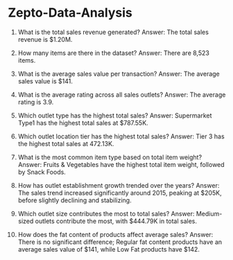 # Zepto-Data-Analysis

1. What is the total sales revenue generated?
Answer: The total sales revenue is $1.20M.

2. How many items are there in the dataset?
Answer: There are 8,523 items.

3. What is the average sales value per transaction?
Answer: The average sales value is $141.

4. What is the average rating across all sales outlets?
Answer: The average rating is 3.9.

5. Which outlet type has the highest total sales?
Answer: Supermarket Type1 has the highest total sales at $787.55K.

6. Which outlet location tier has the highest total sales?
Answer: Tier 3 has the highest total sales at 472.13K.

7. What is the most common item type based on total item weight?
Answer: Fruits & Vegetables have the highest total item weight, followed by Snack Foods.

8. How has outlet establishment growth trended over the years?
Answer: The sales trend increased significantly around 2015, peaking at $205K, before slightly declining and stabilizing.

9. Which outlet size contributes the most to total sales?
Answer: Medium-sized outlets contribute the most, with $444.79K in total sales.

10. How does the fat content of products affect average sales?
Answer: There is no significant difference; Regular fat content products have an average sales value of $141, while Low Fat products have $142.

